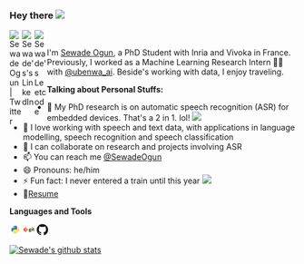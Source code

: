 ### Hey there <img src="https://media.giphy.com/media/hvRJCLFzcasrR4ia7z/giphy.gif" width="25px">

<a href="https://twitter.com/SewadeOgun">
  <img align="left" alt="Sewade Ogun | Twitter" width="22px" src="https://cdn.jsdelivr.net/npm/simple-icons@v3/icons/twitter.svg" />
</a>
<a href="https://www.linkedin.com/in/sewade-ogun/">
  <img align="left" alt="Sewade's's LinkedIn" width="22px" src="https://cdn.jsdelivr.net/npm/simple-icons@v3/icons/linkedin.svg" />
</a>
<a href="https://leetcode.com/ogunlao/">
  <img align="left" alt="Sewade's Leetcode" width="22px" src="https://cdn.jsdelivr.net/npm/simple-icons@v3/icons/leetcode.svg" />
</a>
<br />

I'm [Sewade Ogun](https://ogunlao.github.io/), a PhD Student with Inria and Vivoka in France. Previously, I worked as a Machine Learning Research Intern 🙍🏽‍ with [@ubenwa_ai](https://www.ubenwa.ai/). Beside's working with data, I enjoy traveling.

**Talking about Personal Stuffs:**

- 🔭 My PhD research is on automatic speech recognition (ASR) for embedded devices. That's a 2 in 1. lol! <img src="https://media.giphy.com/media/WtOkaikiwaR87ZvAFH/giphy.gif" width="25px">
- 🌱 I love working with speech and text data, with applications in language modelling, speech recognition and speech classification
- 👯 I can collaborate on research and projects involving ASR 
- 📫 You can reach me [@SewadeOgun](https://twitter.com/SewadeOgun)
- 😄 Pronouns: he/him
- ⚡ Fun fact: I never entered a train until this year <img src="https://media.giphy.com/media/J1XmdgEVdUSPap7xkq/giphy.gif" width="25px">
- 📝[Resume](https://ogunlao.github.io/archive/SewadeOgunCV.pdf)


**Languages and Tools**

<code><img height="20" src="https://raw.githubusercontent.com/github/explore/80688e429a7d4ef2fca1e82350fe8e3517d3494d/topics/python/python.png"></code>
<code><img height="20" src="https://raw.githubusercontent.com/github/explore/80688e429a7d4ef2fca1e82350fe8e3517d3494d/topics/git/git.png"></code>
<code><img height="20" src="https://raw.githubusercontent.com/github/explore/78df643247d429f6cc873026c0622819ad797942/topics/github/github.png"></code>


[![Sewade's github stats](https://github-readme-stats.vercel.app/api?username=ogunlao)](https://github.com/anuraghazra/github-readme-stats)
